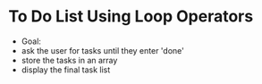 # To Do List Using Loop Operators

- Goal: 
 - ask the user for tasks until they enter 'done'
 - store the tasks in an array
 - display the final task list

 
